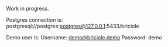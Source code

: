 Work in progress.

Postgres connection is:
postgresql://postgres:postgres@127.0.0.1:5433/briciole

Demo user is:
Username: demo@briciole.demo
Password: demo